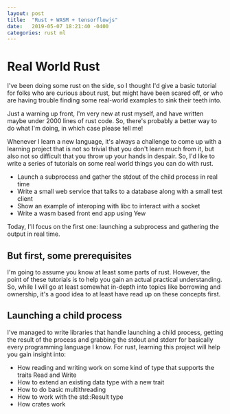```yaml
---
layout: post
title:  "Rust + WASM + tensorflowjs"
date:   2019-05-07 18:21:40 -0400
categories: rust ml
---
```


# Real World Rust

I've been doing some rust on the side, so I thought I'd give a basic tutorial for folks who are curious
about rust, but might have been scared off, or who are having trouble finding some real-world examples
to sink their teeth into.

Just a warning up front, I'm very new at rust myself, and have written maybe under 2000 lines of rust
code.  So, there's probably a better way to do what I'm doing, in which case please tell me!

Whenever I learn a new language, it's always a challenge to come up with a learning project that is not
so trivial that you don't learn much from it, but also not so difficult that you throw up your hands in
despair.  So, I'd like to write a series of tutorials on some real world things you can do with rust.

- Launch a subprocess and gather the stdout of the child process in real time
- Write a small web service that talks to a database along with a small test client
- Show an example of interoping with libc to interact with a socket
- Write a wasm based front end app using Yew

Today, I'll focus on the first one: launching a subprocess and gathering the output in real time.

## But first, some prerequisites

I'm going to assume you know at least some parts of rust.  However, the point of these tutorials is to 
help you gain an actual practical understanding.  So, while I will go at least somewhat in-depth into 
topics like borrowing and ownership, it's a good idea to at least have read up on these concepts first.

## Launching a child process

I've managed to write libraries that handle launching a child process, getting the result of the process
and grabbing the stdout and stderr for basically every programming language I know.  For rust, learning
this project will help you gain insight into:

- How reading and writing work on some kind of type that supports the traits Read and Write
- How to extend an existing data type with a new trait
- How to do basic multithreading
- How to work with the std::Result type
- How crates work